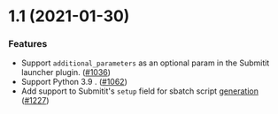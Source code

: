 1.1 (2021-01-30)
================

### Features

- Support `additional_parameters` as an optional param in the Submitit launcher plugin. ([#1036](https://github.com/facebookresearch/hydra/issues/1036))
- Support Python 3.9 . ([#1062](https://github.com/facebookresearch/hydra/issues/1062))
- Add support to Submitit's `setup` field for sbatch script [generation](https://github.com/facebookincubator/submitit/blob/2f784bae911cc1ce9112fb742499c5f55e239aa1/submitit/slurm/slurm.py#L387) ([#1227](https://github.com/facebookresearch/hydra/issues/1227))
